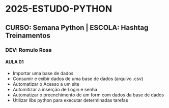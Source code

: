 # 2025-ESTUDO-PYTHON
## CURSO: Semana Python | ESCOLA: Hashtag Treinamentos
### DEV: Romulo Rosa

#### AULA 01
- Importar uma base de dados
- Consumir e exibir dados de uma base de dados (arquivo .csv)
- Automatizar o Acesso a um site
- Automitizar a inserção de Login e senha
- Automatizar o preenchimento de um form com dados da base de dados
- Utilizar libs python para executar determinadas tarefas
